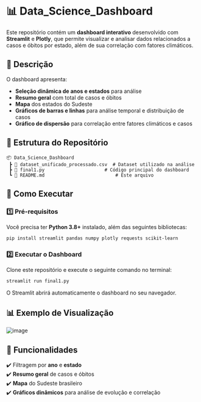 # 📊  Data_Science_Dashboard

Este repositório contém um **dashboard interativo** desenvolvido com **Streamlit** e **Plotly**, que permite visualizar e analisar dados relacionados a casos e óbitos por estado, além de sua correlação com fatores climáticos.  

## 📝 Descrição  

O dashboard apresenta:  

- **Seleção dinâmica de anos e estados** para análise  
- **Resumo geral** com total de casos e óbitos  
- **Mapa** dos estados do Sudeste  
- **Gráficos de barras e linhas** para análise temporal e distribuição de casos  
- **Gráfico de dispersão** para correlação entre fatores climáticos e casos  

## 📂 Estrutura do Repositório  

```
📦 Data_Science_Dashboard
 ┣ 📜 dataset_unificado_processado.csv  # Dataset utilizado na análise
 ┣ 📜 final1.py                      # Código principal do dashboard
 ┗ 📜 README.md                          # Este arquivo
```

## 🚀 Como Executar  

### 1️⃣ Pré-requisitos  
Você precisa ter **Python 3.8+** instalado, além das seguintes bibliotecas:  

```bash
pip install streamlit pandas numpy plotly requests scikit-learn
```

### 2️⃣ Executar o Dashboard  
Clone este repositório e execute o seguinte comando no terminal:  

```bash
streamlit run final1.py
```

O Streamlit abrirá automaticamente o dashboard no seu navegador.  

## 📊 Exemplo de Visualização  

 ![image](https://github.com/user-attachments/assets/1ab3e59c-eebf-4eb7-9b8f-c9a44ba7d874)


## 📌 Funcionalidades  

✔️ Filtragem por **ano** e **estado**  
✔️ **Resumo geral** de casos e óbitos  
✔️ **Mapa** do Sudeste brasileiro  
✔️ **Gráficos dinâmicos** para análise de evolução e correlação  


